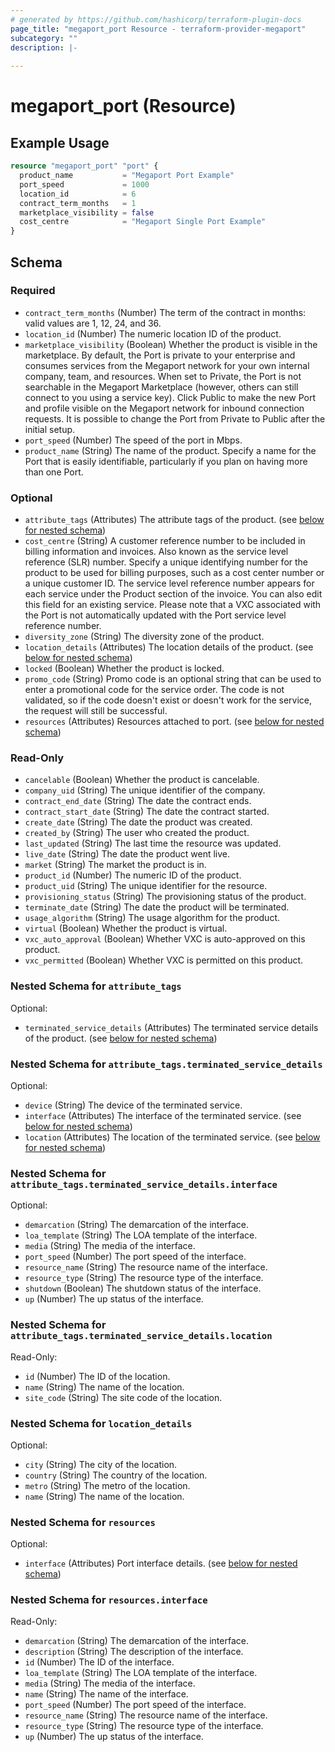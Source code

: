 ```yaml
---
# generated by https://github.com/hashicorp/terraform-plugin-docs
page_title: "megaport_port Resource - terraform-provider-megaport"
subcategory: ""
description: |-
  
---
```


# megaport_port (Resource)



## Example Usage

```terraform
resource "megaport_port" "port" {
  product_name           = "Megaport Port Example"
  port_speed             = 1000
  location_id            = 6
  contract_term_months   = 1
  marketplace_visibility = false
  cost_centre            = "Megaport Single Port Example"
}
```

<!-- schema generated by tfplugindocs -->
## Schema

### Required

- `contract_term_months` (Number) The term of the contract in months: valid values are 1, 12, 24, and 36.
- `location_id` (Number) The numeric location ID of the product.
- `marketplace_visibility` (Boolean) Whether the product is visible in the marketplace. By default, the Port is private to your enterprise and consumes services from the Megaport network for your own internal company, team, and resources. When set to Private, the Port is not searchable in the Megaport Marketplace (however, others can still connect to you using a service key). Click Public to make the new Port and profile visible on the Megaport network for inbound connection requests. It is possible to change the Port from Private to Public after the initial setup.
- `port_speed` (Number) The speed of the port in Mbps.
- `product_name` (String) The name of the product. Specify a name for the Port that is easily identifiable, particularly if you plan on having more than one Port.

### Optional

- `attribute_tags` (Attributes) The attribute tags of the product. (see [below for nested schema](#nestedatt--attribute_tags))
- `cost_centre` (String) A customer reference number to be included in billing information and invoices. Also known as the service level reference (SLR) number. Specify a unique identifying number for the product to be used for billing purposes, such as a cost center number or a unique customer ID. The service level reference number appears for each service under the Product section of the invoice. You can also edit this field for an existing service. Please note that a VXC associated with the Port is not automatically updated with the Port service level reference number.
- `diversity_zone` (String) The diversity zone of the product.
- `location_details` (Attributes) The location details of the product. (see [below for nested schema](#nestedatt--location_details))
- `locked` (Boolean) Whether the product is locked.
- `promo_code` (String) Promo code is an optional string that can be used to enter a promotional code for the service order. The code is not validated, so if the code doesn't exist or doesn't work for the service, the request will still be successful.
- `resources` (Attributes) Resources attached to port. (see [below for nested schema](#nestedatt--resources))

### Read-Only

- `cancelable` (Boolean) Whether the product is cancelable.
- `company_uid` (String) The unique identifier of the company.
- `contract_end_date` (String) The date the contract ends.
- `contract_start_date` (String) The date the contract started.
- `create_date` (String) The date the product was created.
- `created_by` (String) The user who created the product.
- `last_updated` (String) The last time the resource was updated.
- `live_date` (String) The date the product went live.
- `market` (String) The market the product is in.
- `product_id` (Number) The numeric ID of the product.
- `product_uid` (String) The unique identifier for the resource.
- `provisioning_status` (String) The provisioning status of the product.
- `terminate_date` (String) The date the product will be terminated.
- `usage_algorithm` (String) The usage algorithm for the product.
- `virtual` (Boolean) Whether the product is virtual.
- `vxc_auto_approval` (Boolean) Whether VXC is auto-approved on this product.
- `vxc_permitted` (Boolean) Whether VXC is permitted on this product.

<a id="nestedatt--attribute_tags"></a>
### Nested Schema for `attribute_tags`

Optional:

- `terminated_service_details` (Attributes) The terminated service details of the product. (see [below for nested schema](#nestedatt--attribute_tags--terminated_service_details))

<a id="nestedatt--attribute_tags--terminated_service_details"></a>
### Nested Schema for `attribute_tags.terminated_service_details`

Optional:

- `device` (String) The device of the terminated service.
- `interface` (Attributes) The interface of the terminated service. (see [below for nested schema](#nestedatt--attribute_tags--terminated_service_details--interface))
- `location` (Attributes) The location of the terminated service. (see [below for nested schema](#nestedatt--attribute_tags--terminated_service_details--location))

<a id="nestedatt--attribute_tags--terminated_service_details--interface"></a>
### Nested Schema for `attribute_tags.terminated_service_details.interface`

Optional:

- `demarcation` (String) The demarcation of the interface.
- `loa_template` (String) The LOA template of the interface.
- `media` (String) The media of the interface.
- `port_speed` (Number) The port speed of the interface.
- `resource_name` (String) The resource name of the interface.
- `resource_type` (String) The resource type of the interface.
- `shutdown` (Boolean) The shutdown status of the interface.
- `up` (Number) The up status of the interface.


<a id="nestedatt--attribute_tags--terminated_service_details--location"></a>
### Nested Schema for `attribute_tags.terminated_service_details.location`

Read-Only:

- `id` (Number) The ID of the location.
- `name` (String) The name of the location.
- `site_code` (String) The site code of the location.




<a id="nestedatt--location_details"></a>
### Nested Schema for `location_details`

Optional:

- `city` (String) The city of the location.
- `country` (String) The country of the location.
- `metro` (String) The metro of the location.
- `name` (String) The name of the location.


<a id="nestedatt--resources"></a>
### Nested Schema for `resources`

Optional:

- `interface` (Attributes) Port interface details. (see [below for nested schema](#nestedatt--resources--interface))

<a id="nestedatt--resources--interface"></a>
### Nested Schema for `resources.interface`

Read-Only:

- `demarcation` (String) The demarcation of the interface.
- `description` (String) The description of the interface.
- `id` (Number) The ID of the interface.
- `loa_template` (String) The LOA template of the interface.
- `media` (String) The media of the interface.
- `name` (String) The name of the interface.
- `port_speed` (Number) The port speed of the interface.
- `resource_name` (String) The resource name of the interface.
- `resource_type` (String) The resource type of the interface.
- `up` (Number) The up status of the interface.

